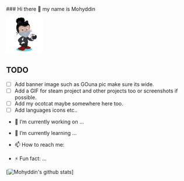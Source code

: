 <p align="left">
  <p>
  ### Hi there 👋 my name is Mohyddin  
  </p>
  <img width="20%" src="/assets/my-octocat.png" alt="My Github Octocat" />
</p>

## TODO

- [ ] Add banner image such as GOuna pic make sure its wide.
- [ ] Add a GIF for steam project and other projects too or screenshots if possible.
- [ ] Add my ocotcat maybe somewhere here too.
- [ ] Add languages icons etc..

- 🔭 I’m currently working on ...
- 🌱 I’m currently learning ...
- 📫 How to reach me:

- ⚡ Fun fact: ...

[![Mohyddin's github stats](https://github-readme-stats.vercel.app/api?username=mohyddintash&show_icons=true&theme=merko&count_private=true)]

<!--
**mohyddintash/mohyddintash** is a ✨ _special_ ✨ repository because its `README.md` (this file) appears on your GitHub profile.

Here are some ideas to get you started:

- 🔭 I’m currently working on ...
- 🌱 I’m currently learning ...
- 👯 I’m looking to collaborate on ...
- 🤔 I’m looking for help with ...
- 💬 Ask me about ...
- 📫 How to reach me: ...
- 😄 Pronouns: ...
- ⚡ Fun fact: ...
-->
